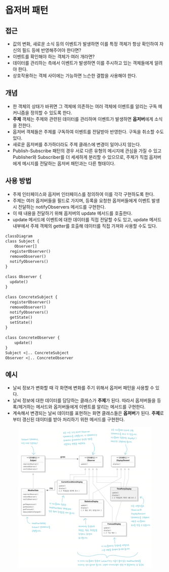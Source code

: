 # 옵저버 패턴

## 접근

* 값의 변화, 새로운 소식 등의 이벤트가 발생하면 이를 특정 객체가 항상 확인하여 자신의 필드 등에 반영해주어야 한다면?
* 이벤트를 확인해야 하는 객체가 여러 개라면?
* 데이터를 관리하는 측에서 이벤트가 발생하면 이를 주시하고 있는 객체들에게 알려야 한다.
* 상호작용하는 객체 사이에는 가능하면 느슨한 결합을 사용해야 한다.

## 개념

* 한 객체의 상태가 바뀌면 그 객체에 의존하는 여러 객체에 이벤트를 알리는 구독 메커니즘을 정의할 수 있도록 한다.
* **주제** 객체는 주제와 관련된 데이터를 관리하며 이벤트가 발생하면 **옵저버**에게 소식을 전한다.
* 옵저버 객체들은 주제를 구독하여 이벤트를 전달받아 반영한다. 구독을 취소할 수도 있다.
* 새로운 옵저버를 추가하더라도 주제 클래스에 변경이 일어나지 않는다.
* Publish-Subscribe 패턴의 경우 서로 다른 유형의 메시지에 관심을 가질 수 있고 Publisher와 Subscriber를 더 세세하게 분리할 수 있으므로, 주제가 직접 옵저버에게 메시지를 전달하는 옵저버 패턴과는 다른 형태이다.

## 사용 방법

* 주제 인터페이스와 옵저버 인터페이스를 정의하여 이를 각각 구현하도록 한다.
* 주제는 여러 옵저버들을 필드로 가지며, 등록을 요청한 옵저버들에게 이벤트 발생 시 전달하는 notifyObservers 메서드를 구현한다.
* 이 때 내용을 전달하기 위해 옵저버의 update 메서드를 호출한다.
* update 메서드에 이벤트에 대한 데이터를 직접 전달할 수도 있고, update 메서드 내부에서 주제 객체의 getter를 호출해 데이터를 직접 가져와 사용할 수도 있다.

```mermaid
classDiagram
class Subject {
	Observer[]
  registerObserver()
  removeObserver()
  notifyObservers()
}

class Observer {
  update()
}

class ConcreteSubject {
  registerObserver()
  removeObserver()
  notifyObservers()
  getState()
  setState()
}

class ConcreteObserver {
	update()
}
Subject <|.. ConcreteSubject
Observer <|.. ConcreteObserver
```

## 예시

* 날씨 정보가 변화할 때 각 화면에 변화를 주기 위해서 옵저버 패턴을 사용할 수 있다.
* 날씨 정보에 대한 데이터를 담당하는 클래스가 **주제**가 된다. 따라서 옵저버들을 등록/제거하는 메서드와 옵저버들에게 이벤트를 알리는 메서드를 구현한다.
* 계속해서 변경되는 날씨 데이터를 표현하는 화면 클래스들은 **옵저버**가 된다. **주제**로부터 갱신된 데이터를 받아 처리하기 위한 메서드를 구현한다.

<figure><img src="../../.gitbook/assets/image (6) (1) (1).png" alt=""><figcaption></figcaption></figure>
